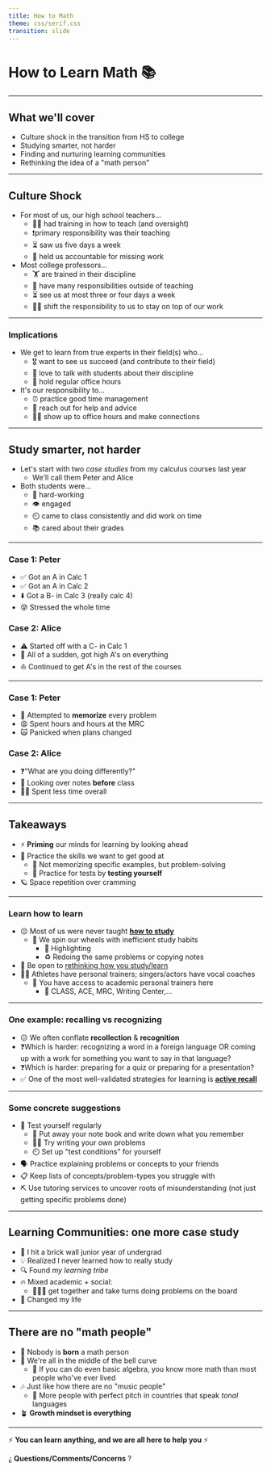 ```yaml
---
title: How to Math
theme: css/serif.css
transition: slide
---
```


# How to Learn Math 📚

---

## What we'll cover

+ Culture shock in the transition from HS to college
+ Studying smarter, not harder
+ Finding and nurturing learning communities
+ Rethinking the idea of a "math person"

---

## Culture Shock

+  For most of us, our high school teachers...
	+ 👩‍🏫 had training in how to teach (and oversight)
	+ ❗️primary responsibility was their teaching
	+ ⏳ saw us five days a week
	+ 📝 held us accountable for missing work
+ Most college professors...
	+ 🏋️ are trained in their discipline
	+ 💼 have many responsibilities outside of teaching
	+ ⏳ see us at most three or four days a week
	+ 🙇‍♀️ shift the responsibility to us to stay on top of our work

---

### Implications

+ We get to learn from true experts in their field(s) who...
	+ 🎖️ want to see us succeed (and contribute to their field)
	+ 🫶 love to talk with students about their discipline
	+ 🏢 hold regular office hours
+ It's our responsibility to...
	+ ⏰ practice good time management
	+ 📱 reach out for help and advice
	+ 👋🏼 show up to office hours and make connections

---

## Study smarter, not harder

- Let's start with two *case studies* from my calculus courses last year
	- We'll call them Peter and Alice
- Both students were...
	- 💪 hard-working
	- 👁️ engaged
	- ⏲️ came to class consistently and did work on time
	- 📚 cared about their grades

---

### Case 1: Peter

+ ✅ Got an A in Calc 1
+ ✅ Got an A in Calc 2
+ ⬇️ Got a B- in Calc 3 (really calc 4)
+ 😰 Stressed the whole time

### Case 2: Alice
+ ⚠️ Started off with a C- in Calc 1
+ 🚀 All of a sudden, got high A's on everything
+ ⛵️ Continued to get A's in the rest of the courses

---

### Case 1: Peter

+ 🧠 Attempted to **memorize** every problem
+ 😩 Spent hours and hours at the MRC
+ 🙀 Panicked when plans changed

### Case 2: Alice

+ ❓"What are you doing differently?"
+ 📑 Looking over notes **before** class
+ 👍🏼 Spent less time overall

---

## Takeaways

+ ⚡️ **Priming** our minds for learning by looking ahead
+ 👟 Practice the skills we want to get good at
	+ 🚫 Not memorizing specific examples, but problem-solving
	+ 🧪 Practice for tests by **testing yourself** 
+ 🪐 Space repetition over cramming 

---

### Learn how to learn

+ ☹️ Most of us were never taught **[how to study](https://www.youtube.com/watch?v=IlU-zDU6aQ0&t=322s)** 
	+ 🛞 We spin our wheels with inefficient study habits
		+ 👿 Highlighting
		+ ♻️ Redoing the same problems or copying notes
+ 📖 Be open to [rethinking how you study/learn](https://www.youtube.com/watch?v=ddq8JIMhz7c&t=1s&pp=ygURaHViZXJtYW4gbGVhcm5pbmc%3D) 
+ 🏋️‍♀️ Athletes have personal trainers; singers/actors have vocal coaches
	+ 🌟 You have access to academic personal trainers here 
		+ 💖 CLASS, ACE, MRC, Writing Center,...

---

### One example: recalling vs recognizing

+ 😐 We often conflate **recollection** & **recognition**
+ ❓Which is harder: recognizing a word in a foreign language OR coming up with a work for something you want to say in that language?
+ ❓Which is harder: preparing for a quiz or preparing for a presentation?
+ ✅ One of the most well-validated strategies for learning is **[active recall](https://www.youtube.com/watch?v=FatnXnlwAc4&t=145s&pp=ygUNYWN0aXZlIHJlY2FsbA%3D%3D)** 

---

### Some concrete suggestions

+ 🧐 Test yourself regularly
	+ 📒 Put away your note book and write down what you remember
	+ ✍🏼 Try writing your own problems
	+ ⏲️ Set up "test conditions" for yourself
+ 🗣️ Practice explaining problems or concepts to your friends
+ 📋 Keep lists of concepts/problem-types you struggle with
+ ⛏️ Use tutoring services to uncover roots of misunderstanding (not just getting specific problems done)

---

## Learning Communities: one more case study

+ 🧱 I hit a brick wall junior year of undergrad
+ 💡 Realized I never learned how to really study
+ 🔍 Found *my learning tribe*
+ 🔥 Mixed academic + social: 
	+ 👨🏻‍🏫 get together and take turns doing problems on the board
+ 🎉 Changed my life

---

## There are no "math people"

+ 🐣 Nobody is **born** a math person
+ 🔔 We're all in the middle of the bell curve
	+ 🧮 If you can do even basic algebra, you know more math than most people who've ever lived
+ 🎶 Just like how there are no "music people"
	+ 🎹 More people with perfect pitch in countries that speak *tonal* languages
+ 🪴 **Growth mindset is everything**

---

 ⚡️ **You can learn anything, and we are all here to help you** ⚡️

¿ **Questions/Comments/Concerns** ?

